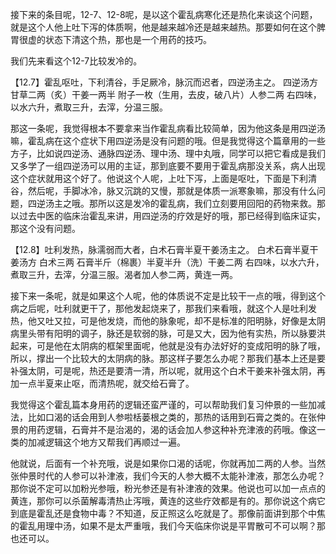 接下来的条目呢，12-7、12-8呢，是以这个霍乱病寒化还是热化来谈这个问题，就是这个人他上吐下泻的体质啊，他是越来越冷还是越来越热。那要如何在这个脾胃很虚的状态下清这个热，那也是一个用药的技巧。

我们先来看这个12-7比较发冷的。

【12.7】霍乱呕吐，下利清谷，手足厥冷，脉沉而迟者，四逆汤主之。
四逆汤方
甘草二两（炙）干姜一两半 附子一枚（生用，去皮，破八片）人参二两
右四味，以水六升，煮取三升，去滓，分温三服。

那这一条呢，我觉得根本不要拿来当作霍乱病看比较简单，因为他这条是用四逆汤嘛，霍乱病在这个症状下用四逆汤是没有问题的哦。但是我觉得这个篇章用的一些方子，比如说四逆汤、通脉四逆汤、理中汤、理中丸哦，同学可以把它看成是我们又多学了一组四逆汤可以用的主证，那到底要不要用于霍乱病那没关系，病人出现这个症状就用这个好了。他说这个人呢，上吐下泻，上面是呕吐，下面是下利清谷，然后呢，手脚冰冷，脉又沉跳的又慢，那就是体质一派寒象嘛，那没有什么问题，四逆汤主之哦。那所以这是发冷的霍乱病，我们立刻要用回阳的药物来救。那以过去中医的临床治霍乱来讲，用四逆汤的疗效是好的哦，那已经得到临床证实，那这个没有问题。

【12.8】吐利发热，脉濡弱而大者，白术石膏半夏干姜汤主之。
白术石膏半夏干姜汤方
白术三两 石膏半斤（棉裹）半夏半升（洗）干姜二两
右四味，以水六升，煮取三升，去滓，分温三服。渴者加人参二两，黄连一两。

接下来一条呢，就是如果这个人呢，他的体质说不定是比较干一点的哦，得到这个病之后呢，吐利就更干了，那他发起烧来了，那我们来看哦，就这个人是吐利发热，他又吐又拉，可是他发烧，而他的脉象呢，却不是标准的阳明脉，好像是太阴病里头带有阳明的调子，脉还是软弱的脉，可是又大，因为他有实热，所以脉要洪起来，可是他在太阴病的框架里面呢，他就是没有办法好好的变成阳明的脉了哦，所以，撑出一个比较大的太阴病的脉。那这样子要怎么办呢？那我们基本上还是要补强太阴，可是呢，热还是要清一清，所以呢，就用这个白术干姜来补强太阴，再加一点半夏来止呕，而清热呢，就交给石膏了。

我觉得这个霍乱篇本身用药的逻辑还蛮严谨的，可以帮助我们复习仲景的一些加减法，比如口渴的话会用到人参啦栝蒌根之类的，那热的话用到石膏之类的。在张仲景的用药逻辑，石膏并不是治渴的，渴的话会加人参这种补充津液的药哦。像这一类的加减逻辑这个地方又帮我们再顺过一遍。

他就说，后面有一个补充哦，说是如果你口渴的话呢，你就再加二两的人参。当然张仲景时代的人参可以补津液，我们今天的人参大概不太能补津液，那怎么办呢？那你说不定可以加粉光参哦，粉光参还是有补津液的效果。他说也可以加一点点的黄连，那你可以杀菌解毒清热止泻哦，黄连的这些疗效都是有的。那你说这个病它到底是霍乱还是食物中毒？不知道，反正照这么吃就是了。那像前面讲到那个中焦的霍乱用理中汤，如果不是太严重哦，我们今天临床你说是平胃散可不可以啊？那也还可以。

